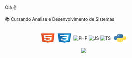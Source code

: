 Olá ✌

📚 Cursando Analise e Desenvolvimento de Sistemas

<div align="center"><br>
  <img align="center" alt="HTML" height="30" width="50" src="https://raw.githubusercontent.com/devicons/devicon/master/icons/html5/html5-original.svg">
  <img align="center" alt="CSS" height="30" width="50" src="https://raw.githubusercontent.com/devicons/devicon/master/icons/css3/css3-original.svg">
  <img align="center" alt="PHP" height="45" width="70" src="https://cdn.jsdelivr.net/gh/devicons/devicon/icons/php/php-original.svg">
  <img align="center" alt="JS" height="30" width="50" src="https://cdn.jsdelivr.net/gh/devicons/devicon/icons/javascript/javascript-original.svg">
  <img align="center" alt="TS" height="30" width="50" src="https://cdn.jsdelivr.net/gh/devicons/devicon/icons/typescript/typescript-original.svg">
  <img align="center" alt="Python" height="30" width="50" src="https://raw.githubusercontent.com/devicons/devicon/master/icons/python/python-original.svg">
</div>
<div align="center"><br>
  <a href="https://www.linkedin.com/in/murilo-carvalho-99852020a" target="_blank"><img src="https://img.shields.io/badge/-LinkedIn-%230077B5?style=for-the-badge&logo=linkedin&logoColor=white" target="_blank"></a> 
</div>
